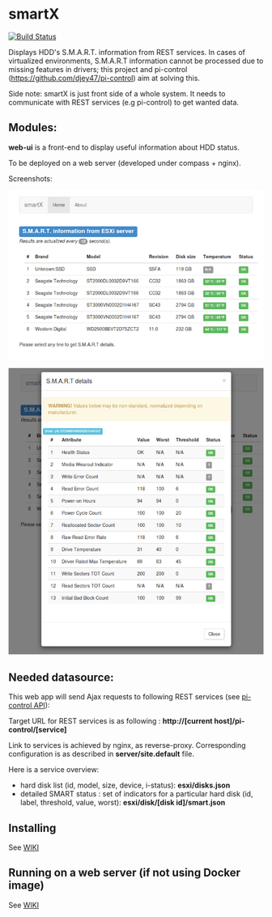 smartX
======

[![Build Status](https://travis-ci.org/djey47/smartX.svg?branch=master)](https://travis-ci.org/djey47/smartX)

Displays HDD's S.M.A.R.T. information from REST services.
In cases of virtualized environments, S.M.A.R.T information cannot be processed due to missing features in drivers; this project and pi-control (https://github.com/djey47/pi-control) aim at solving this.

Side note: smartX is just front side of a whole system. It needs to communicate with REST services (e.g pi-control) to get wanted data.

Modules:
--------
**web-ui** is a front-end to display useful information about HDD status.

To be deployed on a web server (developed under compass + nginx).

Screenshots: 

![Disk list](https://github.com/djey47/smartX/blob/master/web-ui/screens/disk_list.png)

![Smart Info](https://github.com/djey47/smartX/blob/master/web-ui/screens/smart_info.png)


Needed datasource:
------------------
This web app will send Ajax requests to following REST services (see [pi-control API](https://github.com/djey47/pi-control/wiki/API-reference)):

Target URL for REST services is as following : 
**http://[current host]/pi-control/[service]**

Link to services is achieved by nginx, as reverse-proxy. Corresponding configuration is as described in **server/site.default** file.   

Here is a service overview:

- hard disk list (id, model, size, device, i-status): **esxi/disks.json**
- detailed SMART status : set of indicators for a particular hard disk (id, label, threshold, value, worst): **esxi/disk/[disk id]/smart.json**


Installing
----------

See [WIKI](https://github.com/djey47/smartX/wiki/Installing)


Running on a web server (if not using Docker image)
---------------------------------------------------

See [WIKI](https://github.com/djey47/smartX/wiki/Running-on-a-web-server)
